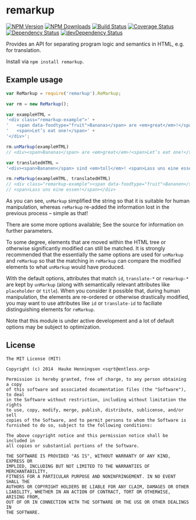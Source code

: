 remarkup
===========

[![NPM Version](https://img.shields.io/npm/v/remarkup.svg?style=flat)](https://npmjs.org/package/remarkup)
[![NPM Downloads](https://img.shields.io/npm/dm/remarkup.svg?style=flat)](https://npmjs.org/package/remarkup)
[![Build Status](https://travis-ci.org/addaleax/remarkup.png?style=flat)](https://travis-ci.org/addaleax/remarkup)
[![Coverage Status](https://coveralls.io/repos/addaleax/remarkup/badge.svg?branch=master)](https://coveralls.io/r/addaleax/remarkup?branch=master)
[![Dependency Status](https://david-dm.org/addaleax/remarkup.svg?style=flat)](https://david-dm.org/addaleax/remarkup)
[![devDependency Status](https://david-dm.org/addaleax/remarkup/dev-status.svg?style=flat)](https://david-dm.org/addaleax/remarkup#info=devDependencies)

Provides an API for separating program logic and semantics in HTML, e.g. for translation.

Install via `npm install remarkup`.

## Example usage

```js
var ReMarkup = require('remarkup').ReMarkup;

var rm = new ReMarkup();

var exampleHTML =
'<div class="remarkup-example">' +
'	<span data-foodtype="fruit">Bananas</span> are <em>great</em>!</span>' +
'	<span>Let’s eat one!</span>' +
'</div>';

rm.unMarkup(exampleHTML) 
// <div><span>Bananas</span> are <em>great</em>!<span>Let’s eat one!</span></div>

var translatedHTML =
'<div><span>Bananen</span> sind <em>toll</em>! <span>Lass uns eine essen!</span></div>';

rm.reMarkup(exampleHTML, translatedHTML)
// <div class="remarkup-example"><span data-foodtype="fruit">Bananen</span> sind <em>toll</em>!
// <span>Lass uns eine essen!</span></div>
```

As you can see, `unMarkup` simplified the string so that it is suitable for human
manipulation, whereas `reMarkup` re-added the information lost in the previous process
– simple as that!

There are some more options available; See the source for information on further parameters.

To some degree, elements that are moved within the HTML tree or otherwise
significantly modified can still be matched.
It is strongly recommended that the essentially the same options are used for
`unMarkup` and `reMarkup` so that the matching in `reMarkup` can compare the
modified elements to what `unMarkup` would have produced.

With the default options, attributes that match `id`, `translate-*` or `remarkup-*`
are kept by `unMarkup` (along with semantically relevant attributes like
`placeholder` or `title`). When you consider it possible that, during human
manipulation, the elements are re-ordered or otherwise drastically modified,
you may want to use attributes like `id` or `translate-id` to faciliate
distinguishing elements for `reMarkup`.

Note that this module is under active development and a lot of default options may
be subject to optimization.

## License

    The MIT License (MIT)
    
    Copyright (c) 2014  Hauke Henningsen <sqrt@entless.org>
    
    Permission is hereby granted, free of charge, to any person obtaining a copy
    of this software and associated documentation files (the "Software"), to deal
    in the Software without restriction, including without limitation the rights
    to use, copy, modify, merge, publish, distribute, sublicense, and/or sell
    copies of the Software, and to permit persons to whom the Software is
    furnished to do so, subject to the following conditions:
    
    The above copyright notice and this permission notice shall be included in
    all copies or substantial portions of the Software.
    
    THE SOFTWARE IS PROVIDED "AS IS", WITHOUT WARRANTY OF ANY KIND, EXPRESS OR
    IMPLIED, INCLUDING BUT NOT LIMITED TO THE WARRANTIES OF MERCHANTABILITY,
    FITNESS FOR A PARTICULAR PURPOSE AND NONINFRINGEMENT. IN NO EVENT SHALL THE
    AUTHORS OR COPYRIGHT HOLDERS BE LIABLE FOR ANY CLAIM, DAMAGES OR OTHER
    LIABILITY, WHETHER IN AN ACTION OF CONTRACT, TORT OR OTHERWISE, ARISING FROM,
    OUT OF OR IN CONNECTION WITH THE SOFTWARE OR THE USE OR OTHER DEALINGS IN
    THE SOFTWARE.
